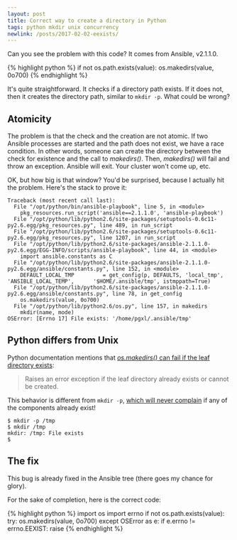 ```yaml
---
layout: post
title: Correct way to create a directory in Python
tags: python mkdir unix concurrency
newlink: /posts/2017-02-02-eexists/
---
```


Can you see the problem with this code?  It comes from Ansible, v2.1.1.0.

{% highlight python %}
if not os.path.exists(value):
     os.makedirs(value, 0o700)
{% endhighlight %}

It's quite straightforward.  It checks if a directory path exists.  If
it does not, then it creates the directory path, similar to `mkdir
-p`.  What could be wrong?

<!--more-->

## Atomicity

The problem is that the check and the creation are not atomic.  If two
Ansible processes are started and the path does not exist, we have a
race condition.  In other words, someone can create the directory
between the check for existence and the call to _makedirs()_.  Then,
_makedirs()_ will fail and throw an exception.  Ansible will exit.
Your cluster won't come up, etc.

OK, but how big is that window?  You'd be surprised, because I
actually hit the problem.  Here's the stack to prove it:

```
Traceback (most recent call last):
  File "/opt/python/bin/ansible-playbook", line 5, in <module>
    pkg_resources.run_script('ansible==2.1.1.0', 'ansible-playbook')
  File "/opt/python/lib/python2.6/site-packages/setuptools-0.6c11-py2.6.egg/pkg_resources.py", line 489, in run_script
  File "/opt/python/lib/python2.6/site-packages/setuptools-0.6c11-py2.6.egg/pkg_resources.py", line 1207, in run_script
  File "/opt/python/lib/python2.6/site-packages/ansible-2.1.1.0-py2.6.egg/EGG-INFO/scripts/ansible-playbook", line 44, in <module>
    import ansible.constants as C
  File "/opt/python/lib/python2.6/site-packages/ansible-2.1.1.0-py2.6.egg/ansible/constants.py", line 152, in <module>
    DEFAULT_LOCAL_TMP         = get_config(p, DEFAULTS, 'local_tmp',        'ANSIBLE_LOCAL_TEMP',      '$HOME/.ansible/tmp', istmppath=True)
  File "/opt/python/lib/python2.6/site-packages/ansible-2.1.1.0-py2.6.egg/ansible/constants.py", line 78, in get_config
    os.makedirs(value, 0o700)
  File "/opt/python/lib/python2.6/os.py", line 157, in makedirs
    mkdir(name, mode)
OSError: [Errno 17] File exists: '/home/pgxl/.ansible/tmp'
```

## Python differs from Unix

Python documentation mentions that [_os.makedirs()_ can fail if the
leaf directory exists](https://docs.python.org/2/library/os.html):

> Raises an error exception if the leaf directory already exists or
> cannot be created.

This behavior is different from `mkdir -p`,
[which will never complain](https://linux.die.net/man/1/mkdir) if any
of the components already exist!

```
$ mkdir -p /tmp
$ mkdir /tmp
mkdir: /tmp: File exists
$
```

## The fix

This bug is already fixed in the Ansible tree (there goes my chance
for glory).

For the sake of completion, here is the correct code:

{% highlight python %}
import os
import errno
if not os.path.exists(value):
    try:
        os.makedirs(value, 0o700)
    except OSError as e:
        if e.errno != errno.EEXIST:
            raise
{% endhighlight %}
